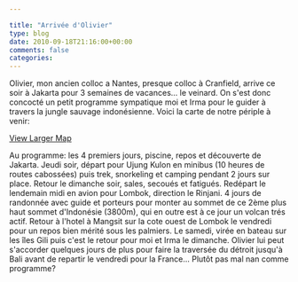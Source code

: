 ```yaml
---

title: "Arrivée d'Olivier"
type: blog
date: 2010-09-18T21:16:00+00:00
comments: false
categories: 
---
```


Olivier, mon ancien colloc a Nantes, presque colloc à Cranfield, arrive ce soir à Jakarta pour 3 semaines de vacances... le veinard. On s'est donc concocté un petit programme sympatique moi et Irma pour le guider à travers la jungle sauvage indonésienne. Voici la carte de notre périple à venir:

[View Larger
Map](http://maps.google.fr/maps/ms?ie=UTF8&hl=fr&t=p&msa=0&msid=103368954965423619569.00049094c20e0e4a362ec&ll=-5.441022,111.379395&spn=11.312301,19.753418&source=embed)

Au programme: les 4 premiers jours, piscine, repos et découverte de Jakarta. Jeudi soir, départ pour Ujung Kulon en minibus (10 heures de routes cabossées) puis trek, snorkeling et camping pendant 2 jours sur place. Retour le dimanche soir, sales, secoués et fatigués. Redépart le lendemain midi en avion pour Lombok, direction le Rinjani. 4 jours de randonnée avec guide et porteurs pour monter au sommet de ce 2ème plus haut sommet d'Indonésie (3800m), qui en outre est à ce jour un volcan trés actif. Retour à l'hotel à Mangsit sur la cote ouest de Lombok le vendredi pour un repos bien mérité sous les palmiers. Le samedi, virée en bateau sur les îles Gili puis c'est le retour pour moi et Irma le dimanche. Olivier lui peut s'accorder quelques jours de plus pour faire la traversée du détroit jusqu'à Bali avant de repartir le vendredi pour la France... Plutôt pas mal nan comme programme?
